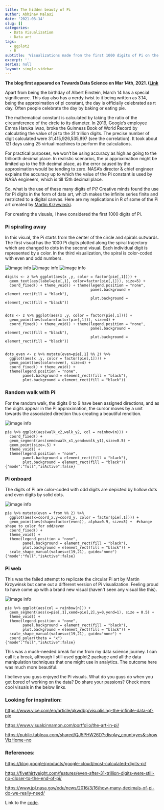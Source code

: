 ```yaml
---
title: The hidden beauty of Pi
author: Abhinav Malasi
date: '2021-03-14'
slug: []
categories:
  - Data Visualization
  - Data art
tags:
  - ggplot2
  - R
subtitle: 'Visualizations made from the first 1000 digits of Pi on the occasion of Pi day.'
excerpt: ''
series: null
layout: single-sidebar
---
```

**The blog first appeared on Towards Data Science on Mar 14th, 2021. ([Link](https://towardsdatascience.com/the-hidden-beauty-of-pi-a694422a0740?sk=b7d675d419cae623577c60b4f0c5793c)**

Apart from being the birthday of Albert Einstein, March 14 has a special significance. This day also has a nerdy twist to it being written as 3.14, being the approximation of pi constant, the day is officially celebrated as π day. Often people celebrate the day by baking or eating pie.

The mathematical constant is calculated by taking the ratio of the circumference of the circle to its diameter. In 2019, Google’s employee Emma Haruka Iwao, broke the Guinness Book of World Record by calculating the value of pi to the 31 trillion digits. The precise number of digit calculated were 31,415,926,535,897 (see the correlation). It took about 121 days using 25 virtual machines to perform the calculations.

For practical purposes, we won’t be using accuracy as high as going to the trillionth decimal place. In realistic scenarios, the pi approximation might be limited up to the 5th decimal place, as the error caused by the approximation would be tending to zero. NASA’s director & chief engineer explains the accuracy up to which the value of the Pi constant is used by NASA engineers, which is till 15th decimal place.

So, what is the use of these many digits of Pi? Creative minds found the use for Pi digits in the form of data art, which makes the infinite series finite and restricted to a digital canvas. Here are my replications in R of some of the Pi art created by [Martin Krzywinski](http://mkweb.bcgsc.ca/pi/).

For creating the visuals, I have considered the first 1000 digits of Pi.

### Pi spiraling away

In this visual, the Pi starts from the center of the circle and spirals outwards. The first visual has the 1000 Pi digits plotted along the spiral trajectory which are changed to dots in the second visual. Each individual digit is represented by a color. In the third visualization, the spiral is color-coded with even and odd numbers.

![image info](./silk17.jpeg)
![image info](./silk18.jpeg)
![image info](./silk19.jpeg)

```{R}
digits <- z %>% ggplot(aes(x ,y, color = factor(pie[,1]))) + 
  geom_text(aes(label=pie[,1], color=factor(pie[,1])), size=5) +
  coord_fixed() + theme_void() + theme(legend.position = "none", 
                                       panel.background = element_rect(fill = "black"),
                                       plot.background = element_rect(fill = "black"))


dots <- z %>% ggplot(aes(x ,y, color = factor(pie[,1]))) + 
  geom_point(aes(color=factor(pie[,1])), size=4) +
  coord_fixed() + theme_void() + theme(legend.position = "none", 
                                       panel.background = element_rect(fill = "black"),
                                       plot.background = element_rect(fill = "black"))


dots_even <- z %>% mutate(even=pie[,1] %% 2) %>% 
  ggplot(aes(x ,y, color = factor(pie[,1]))) + 
  geom_point(aes(color=even), size=4) +
  coord_fixed() + theme_void() + 
  theme(legend.position = "none", 
        panel.background = element_rect(fill = "black"),
        plot.background = element_rect(fill = "black"))
```

### Random walk with Pi

For the random walk, the digits 0 to 9 have been assigned directions, and as the digits appear in the Pi approximation, the cursor moves by a unit towards the associated direction thus creating a beautiful rendition.

![image info](./feature.jpeg)

```{R}
pie %>% ggplot(aes(walk_x2,walk_y2, col = rainbow(n))) + 
  coord_fixed() +
  geom_segment(aes(xend=walk_x1,yend=walk_y1),size=0.5) +
  geom_point(size=.5) +
  theme_void() + 
  theme(legend.position = "none", 
        panel.background = element_rect(fill = "black"),
        plot.background = element_rect(fill = "black"))
{"mode":"full","isActive":false}
```

### Pi onboard

The digits of Pi are color-coded with odd digits are depicted by hollow dots and even digits by solid dots.

![image info](./silk22.jpeg)

```{R}
pie %>% mutate(even = from %% 2) %>% 
  ggplot(aes(x=coord_x,y=coord_y, color = factor(pie[,1]))) +
  geom_point(aes(shape=factor(even)), alpha=0.9, size=3) +  #change shape to color for odd/even
  coord_fixed() + 
  theme_void() + 
  theme(legend.position = "none", 
        panel.background = element_rect(fill = "black"),
        plot.background = element_rect(fill = "black")) +
  scale_shape_manual(values=c(19,21), guide="none")
{"mode":"full","isActive":false}
```

### Pi web

This was the failed attempt to replicate the circular Pi art by Martin Krzywinsk but came out a different version of Pi visualization. Feeling proud to have come up with a brand new visual (haven't seen any visual like this).

![image info](./silk24.jpeg)

```{R}
pie %>% ggplot(aes(col = rainbow(n))) +
  geom_segment(aes(x=pie[,1],xend=pie[,2],y=0,yend=1), size = 0.5) +
  theme_void() + 
  theme(legend.position = "none", 
        panel.background = element_rect(fill = "black"),
        plot.background = element_rect(fill = "black")) +
  scale_shape_manual(values=c(19,21), guide="none") +
  coord_polar(theta = "x")
{"mode":"full","isActive":false}
```

This was a much-needed break for me from my data science journey. I can call it a break, although I still used ggplot2 package and all the data manipulation techniques that one might use in analytics. The outcome here was much more beautiful.

I believe you guys enjoyed the Pi visuals. What do you guys do when you get bored of working on the data? Do share your passions? Check more cool visuals in the below links.

### Looking for inspiration:

https://www.vice.com/en/article/qkwdbp/visualising-the-infinite-data-of-pie

https://www.visualcinnamon.com/portfolio/the-art-in-pi/

https://public.tableau.com/shared/QJ5PHW26D?:display_count=yes&:showVizHome=no

### References:

https://blog.google/products/google-cloud/most-calculated-digits-pi/

https://fivethirtyeight.com/features/even-after-31-trillion-digits-were-still-no-closer-to-the-end-of-pi/

https://www.jpl.nasa.gov/edu/news/2016/3/16/how-many-decimals-of-pi-do-we-really-need/

Link to the [code](https://github.com/amalasi2418/Blog-post/tree/master/Pi%20day).